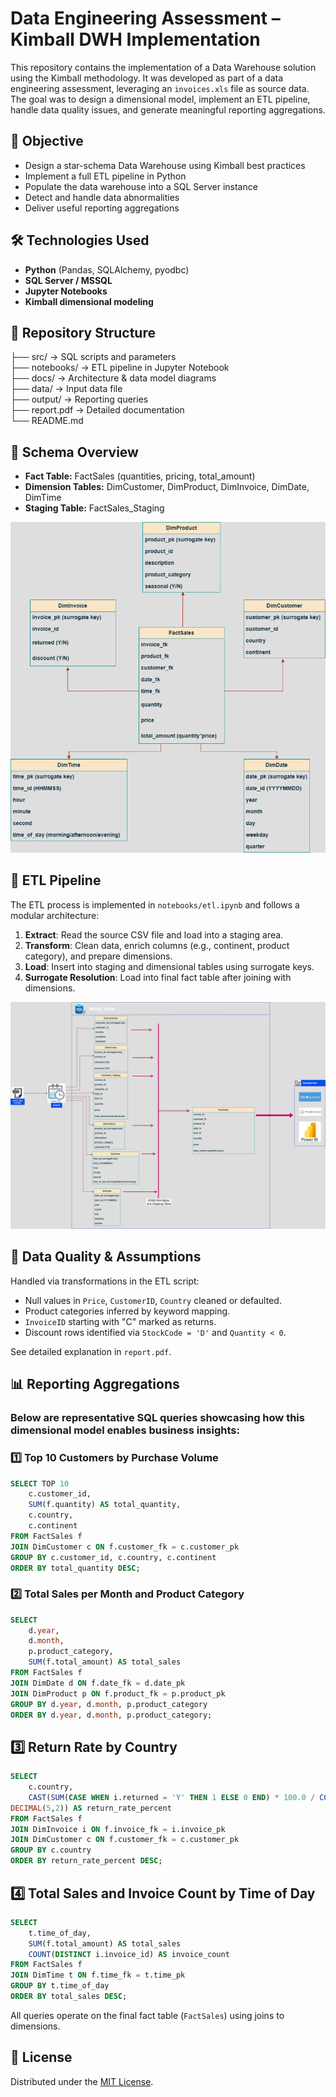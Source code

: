 # Data Engineering Assessment – Kimball DWH Implementation
This repository contains the implementation of a Data Warehouse solution using the Kimball methodology. It was developed as part of a data engineering assessment, leveraging an `invoices.xls` file as source data. The goal was to design a dimensional model, implement an ETL pipeline, handle data quality issues, and generate meaningful reporting aggregations.


## 📌 Objective
- Design a star-schema Data Warehouse using Kimball best practices
- Implement a full ETL pipeline in Python
- Populate the data warehouse into a SQL Server instance
- Detect and handle data abnormalities
- Deliver useful reporting aggregations

## 🛠 Technologies Used
- **Python** (Pandas, SQLAlchemy, pyodbc)
- **SQL Server / MSSQL**
- **Jupyter Notebooks**
- **Kimball dimensional modeling**

## 📂 Repository Structure
├── src/         → SQL scripts and parameters  
├── notebooks/   → ETL pipeline in Jupyter Notebook  
├── docs/        → Architecture & data model diagrams  
├── data/        → Input data file  
├── output/      → Reporting queries  
├── report.pdf   → Detailed documentation  
└── README.md


## 🧱 Schema Overview
- **Fact Table:** FactSales (quantities, pricing, total_amount)
- **Dimension Tables:** DimCustomer, DimProduct, DimInvoice, DimDate, DimTime
- **Staging Table:** FactSales_Staging

<p align="center">
  <img src="docs/star_schema.png" alt="Star Schema" width="600"/>
</p>

## 🔄 ETL Pipeline
The ETL process is implemented in `notebooks/etl.ipynb` and follows a modular architecture:

1. **Extract**: Read the source CSV file and load into a staging area.
2. **Transform**: Clean data, enrich columns (e.g., continent, product category), and prepare dimensions.
3. **Load**: Insert into staging and dimensional tables using surrogate keys.
4. **Surrogate Resolution**: Load into final fact table after joining with dimensions.

<p align="center">
  <img src="docs/etl_arch.png" alt="ETL Architecture" width="600"/>
</p>


## 🧼 Data Quality & Assumptions
Handled via transformations in the ETL script:
- Null values in `Price`, `CustomerID`, `Country` cleaned or defaulted.
- Product categories inferred by keyword mapping.
- `InvoiceID` starting with "C" marked as returns.
- Discount rows identified via `StockCode = 'D'` and `Quantity < 0`.

See detailed explanation in `report.pdf`.


## 📊 Reporting Aggregations

### Below are representative SQL queries showcasing how this dimensional model enables business insights:

### 1️⃣ Top 10 Customers by Purchase Volume

```sql
SELECT TOP 10  
    c.customer_id,  
    SUM(f.quantity) AS total_quantity,  
    c.country,  
    c.continent 
FROM FactSales f 
JOIN DimCustomer c ON f.customer_fk = c.customer_pk 
GROUP BY c.customer_id, c.country, c.continent 
ORDER BY total_quantity DESC; 
```

### 2️⃣ Total Sales per Month and Product Category
```sql
SELECT  
    d.year,  
    d.month,  
    p.product_category,  
    SUM(f.total_amount) AS total_sales 
FROM FactSales f 
JOIN DimDate d ON f.date_fk = d.date_pk 
JOIN DimProduct p ON f.product_fk = p.product_pk 
GROUP BY d.year, d.month, p.product_category 
ORDER BY d.year, d.month, p.product_category; 
```

## 3️⃣ Return Rate by Country
```sql
SELECT  
    c.country, 
    CAST(SUM(CASE WHEN i.returned = 'Y' THEN 1 ELSE 0 END) * 100.0 / COUNT(*) AS 
DECIMAL(5,2)) AS return_rate_percent 
FROM FactSales f 
JOIN DimInvoice i ON f.invoice_fk = i.invoice_pk 
JOIN DimCustomer c ON f.customer_fk = c.customer_pk 
GROUP BY c.country 
ORDER BY return_rate_percent DESC;
```

## 4️⃣ Total Sales and Invoice Count by Time of Day
```sql
SELECT  
    t.time_of_day,
    SUM(f.total_amount) AS total_sales
    COUNT(DISTINCT i.invoice_id) AS invoice_count      
FROM FactSales f  
JOIN DimTime t ON f.time_fk = t.time_pk 
GROUP BY t.time_of_day  
ORDER BY total_sales DESC;
```

All queries operate on the final fact table (`FactSales`) using joins to dimensions.

## 📝 License
Distributed under the [MIT License](LICENSE).
